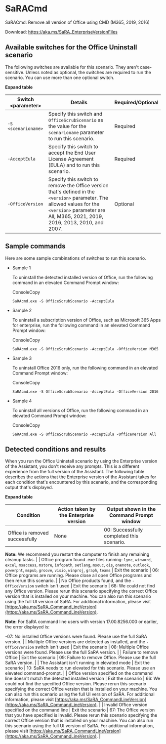 # SaRACmd
SaRACmd: Remove all version of Office using CMD (M365, 2019, 2016)

Download: https://aka.ms/SaRA_EnterpriseVersionFiles

## **Available switches for the Office Uninstall scenario**

The following switches are available for this scenario. They aren't case-sensitive. Unless noted as optional, the switches are required to run the scenario. You can use more than one optional switch.

**Expand table**

| Switch \<parameter> | Details | Required/Optional |
| --- | --- | --- |
| `-S <scenarioname>` | Specify this switch and `OfficeScrubScenario` as the value for the `scenarioname` parameter to run this scenario. | Required |
| `-AcceptEula` | Specify this switch to accept the End User License Agreement (EULA) and to run this scenario. | Required |
| `-OfficeVersion` | Specify this switch to remove the Office version that's defined in the `<version>` parameter. The allowed values for the `<version>` parameter are All, M365, 2021, 2019, 2016, 2013, 2010, and 2007. | Optional |

## **Sample commands**

Here are some sample combinations of switches to run this scenario.

*   Sample 1
    
    To uninstall the detected installed version of Office, run the following command in an elevated Command Prompt window:
    
    ConsoleCopy
    
    ```plaintext
    SaRAcmd.exe -S OfficeScrubScenario -AcceptEula
    ```
    
*   Sample 2
    
    To uninstall a subscription version of Office, such as Microsoft 365 Apps for enterprise, run the following command in an elevated Command Prompt window:
    
    ConsoleCopy
    
    ```plaintext
    SaRAcmd.exe -S OfficeScrubScenario -AcceptEula -OfficeVersion M365
    ```
    
*   Sample 3
    
    To uninstall Office 2016 only, run the following command in an elevated Command Prompt window:
    
    ConsoleCopy
    
    ```plaintext
    SaRAcmd.exe -S OfficeScrubScenario -AcceptEula -OfficeVersion 2016
    ```
    
*   Sample 4
    
    To uninstall all versions of Office, run the following command in an elevated Command Prompt window:
    
    ConsoleCopy
    
    ```plaintext
    SaRAcmd.exe -S OfficeScrubScenario -AcceptEula -OfficeVersion All
    ```
    

## **Detected conditions and results**

When you run the Office Uninstall scenario by using the Enterprise version of the Assistant, you don't receive any prompts. This is a different experience from the full version of the Assistant. The following table describes the actions that the Enterprise version of the Assistant takes for each condition that's encountered by this scenario, and the corresponding output that's displayed.

**Expand table**

| Condition | Action taken by the Enterprise version | Output shown in the Command Prompt window |
| --- | --- | --- |
| Office is removed successfully | None | 00: Successfully completed this scenario.  
  
**Note:** We recommend you restart the computer to finish any remaining cleanup tasks. |
| Office program found .exe files running: `lync`, `winword`, `excel`, `msaccess`, `mstore`, `infopath`, `setlang`, `msouc`, `ois`, `onenote`, `outlook`, `powerpnt`, `mspub`, `groove`, `visio`, `winproj`, `graph`, `teams` | Exit the scenario | 06: Office programs are running. Please close all open Office programs and then rerun this scenario. |
| No Office products found, and the `-OfficeVersion` switch isn't used | Exit the scenario | 68: We could not find any Office version. Please rerun this scenario specifying the correct Office version that is installed on your machine. You can also run this scenario using the full UI version of SaRA. For additional information, please visit [https://aka.ms/SaRA_CommandLineVersion](https://aka.ms/SaRA_CommandLineVersion).  
  
**Note:** For SaRA command line users with version 17.00.8256.000 or earlier, the error displayed is:  
  
\-07: No installed Office versions were found. Please use the full SaRA version. |
| Multiple Office versions are detected as installed, and the `-OfficeVersion` switch isn't used | Exit the scenario | 08: Multiple Office versions were found. Please use the full SaRA version. |
| Failure to remove Office | Exit the scenario | 09: Failure to remove Office. Please use the full SaRA version. |
| The Assistant isn't running in elevated mode | Exit the scenario | 10: SaRA needs to run elevated for this scenario. Please use an elevated command-prompt. |
| Office version specified on the command line doesn't match the detected installed version | Exit the scenario | 66: We could not find the specified Office version. Please rerun this scenario specifying the correct Office version that is installed on your machine. You can also run this scenario using the full UI version of SaRA. For additional information, please visit [https://aka.ms/SaRA_CommandLineVersion](https://aka.ms/SaRA_CommandLineVersion). |
| Invalid Office version specified on the command line | Exit the scenario | 67: The Office version that you have specified is invalid. Please rerun this scenario specifying the correct Office version that is installed on your machine. You can also run this scenario using the full UI version of SaRA. For additional information, please visit [https://aka.ms/SaRA_CommandLineVersion](https://aka.ms/SaRA_CommandLineVersion). |
